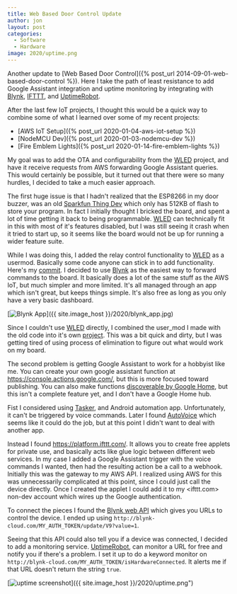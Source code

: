 ```yaml
---
title: Web Based Door Control Update
author: jon
layout: post
categories:
  - Software
  - Hardware
image: 2020/uptime.png
---
```


Another update to [Web Based Door Control]({% post_url 2014-09-01-web-based-door-control %}). Here I take the path of least resistance to add Google Assistant integration and uptime monitoring by integrating with [Blynk](https://blynk.io/), [IFTTT](https://platform.ifttt.com/), and [UptimeRobot](https://uptimerobot.com/).

After the last few IoT projects, I thought this would be a quick way to combine some of what I learned over some of my recent projects:

* [AWS IoT Setup]({% post_url 2020-01-04-aws-iot-setup %})
* [NodeMCU Dev]({% post_url 2020-01-03-nodemcu-dev %})
* [Fire Emblem Lights]({% post_url 2020-01-14-fire-emblem-lights %})

My goal was to add the OTA and configurability from the [WLED](https://github.com/Aircoookie/WLED) project, and have it receive requests from AWS forwarding Google Assistant queries. This would certainly be possible, but it turned out that there were so many hurdles, I decided to take a much easier approach.

The first huge issue is that I hadn't realized that the ESP8266 in my door buzzer, was an old [Sparkfun Thing Dev](https://www.sparkfun.com/products/13711) which only has 512KB of flash to store your program. In fact I initially thought I bricked the board, and spent a lot of time getting it back to being programmable. [WLED](https://github.com/Aircoookie/WLED) can technically fit in this with most of it's features disabled, but I was still seeing it crash when it tried to start up, so it seems like the board would not be up for running a wider feature suite.

While I was doing this, I added the relay control functionality to [WLED](https://github.com/Aircoookie/WLED) as a usermod. Basically some code anyone can stick in to add functionality. Here's my [commit](https://github.com/Aircoookie/WLED/commit/0e82f2a02f49301ed21d2c07923596480258903f). I decided to use [Blynk](https://blynk.io/) as the easiest way to forward commands to the board. It basically does a lot of the same stuff as the AWS IoT, but much simpler and more limited. It's all managed through an app which isn't great, but keeps things simple. It's also free as long as you only have a very basic dashboard.

[<img class="aligncenter wp-image-373 size-medium" src="{{ site.image_host }}/2020/blynk_app.jpg" alt="Blynk App">]({{ site.image_host }}/2020/blynk_app.jpg)

Since I couldn't use [WLED](https://github.com/Aircoookie/WLED) directly, I combined the user_mod I made with the old code into it's own [project](https://github.com/axlan/door-buzzer/). This was a bit quick and dirty, but I was getting tired of using process of elimination to figure out what would work on my board.

The second problem is getting Google Assistant to work for a hobbyist like me. You can create your own google assistant function at <https://console.actions.google.com/>, but this is more focused toward publishing. You can also make functions [discoverable by Google Home](https://developers.google.com/assistant/smarthome/concepts/local), but this isn't a complete feature yet, and I don't have a Google Home hub.

Fist I considered using [Tasker](https://play.google.com/store/apps/details?id=net.dinglisch.android.taskerm&hl=en_US), and Android automation app. Unfortunately, it can't be triggered by voice commands. Later I found [AutoVoice](https://play.google.com/store/apps/details?id=com.joaomgcd.autovoice&hl=en_US) which seems like it could do the job, but at this point I didn't want to deal with another app.

Instead I found <https://platform.ifttt.com/>. It allows you to create free applets for private use, and basically acts like glue logic between different web services. In my case I added a Google Assistant trigger with the voice commands I wanted, then had the resulting action be a call to a webhook. Initially this was the gateway to my AWS API. I realized using AWS for this was unnecessarily complicated at this point, since I could just call the device directly. Once I created the applet I could add it to my <ifttt.com> non-dev account which wires up the Google authentication.

To connect the pieces I found the [Blynk web API](https://blynkapi.docs.apiary.io/#reference/0/write-pin-value-via-put/write-pin-value-via-get?console=1) which gives you URLs to control the device. I ended up using `http://blynk-cloud.com/MY_AUTH_TOKEN/update/V9?value=1`.

Seeing that this API could also tell you if a device was connected, I decided to add a monitoring service. [UptimeRobot](https://uptimerobot.com/), can monitor a URL for free and notify you if there's a problem. I set it up to do a keyword monitor on `http://blynk-cloud.com/MY_AUTH_TOKEN/isHardwareConnected`. It alerts me if that URL doesn't return the string `true`.

[<img class="aligncenter wp-image-373 size-medium" src="{{ site.image_host }}/2020/uptime.png" alt="uptime screenshot">]({{ site.image_host }}/2020/uptime.png")
